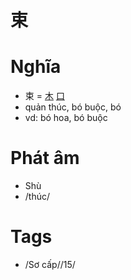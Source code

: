 # 束

# Nghĩa
* 束 = [木](木.md) [口](口.md)
* quản thúc, bó buộc, bó
* vd: bó hoa, bó buộc

# Phát âm
* Shù
*  /thúc/

# Tags
* /Sơ cấp//15/

